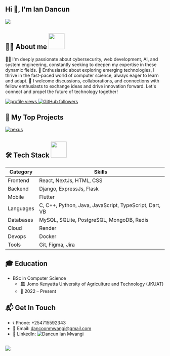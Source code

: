 <h2 align="left"> Hi 👋, I'm Ian Dancun</h2>
<p align="left"><img src="https://readme-typing-svg.herokuapp.com?color=87CEFA&lines=Welcome+To+My+Github!;Hope+you+Enjoy+:)."> </p>

## 👨‍💻 About me <img src="https://media.giphy.com/media/mGcNjsfWAjY5AEZNw6/giphy.gif" width="50">
👨‍💻 I'm deeply passionate about cybersecurity, web development, AI, and system engineering, constantly seeking to deepen my expertise in these dynamic fields.
🤖 Enthusiastic about exploring emerging technologies, I thrive in the fast-paced world of computer science, always eager to learn and adapt.
🚀 I welcome discussions, collaborations, and connections with fellow enthusiasts to exchange ideas and drive innovation forward. Let's connect and propel the future of technology together!
<p align="left">
  <a href="https://github.com/dancoon/dancoon">
    <img src="https://komarev.com/ghpvc/?username=dancoon&color=red" alt="profile views" />
  </a>
  <a href="https://github.com/dancoon?tab=followers">
    <img alt="GitHub followers" src="https://img.shields.io/github/followers/dancoon?color=yellow&logo=github">
  </a>
</p>

## 📘 My Top Projects
[![nexus](https://github-readme-stats.vercel.app/api/pin/?username=dancoon&repo=nexus&border_color=3498DB&bg_color=0D1117&title_color=C9D1D9&text_color=8B949E&icon_color=D4AC0D)](https://github.com/dancoon/nexus)


## 🛠 Tech Stack  <img src="https://media.giphy.com/media/VgCDAzcKvsR6OM0uWg/giphy.gif" width="50">

| Category         | Skills                                        |
|------------------|-----------------------------------------------|
| Frontend         | React, NextJs, HTML, CSS                      |
| Backend          | Django, ExpressJs, Flask                      |
| Mobile           | Flutter                                       |
| Languages        | C, C++, Python, Java, JavaScript, TypeScript, Dart, VB |
| Databases        | MySQL, SQLite, PostgreSQL, MongoDB, Redis     |
| Cloud            | Render                                        |
| Devops           | Docker                                        |
| Tools            | Git, Figma, Jira                              |

## 🎓 Education
- BSc in Computer Science
    +  🏛 Jomo Kenyatta University of Agriculture and Technology (JKUAT)
    +  📅 2022 – Present

## 📬 Get In Touch
* 📞 Phone: +254715592343
* 📧 Email: dancoonmwangi@gmail.com
* 🔗 LinkedIn: ![Dancun Ian Mwangi]( https://www.linkedin.com/in/dancoon/)

<h2 align="left"><img src="https://readme-typing-svg.herokuapp.com?color=87CEFA&lines=Thank+you+for+stopping+by!;Have+a+nice+day."></h2>
<!---
dancoon/dancoon is a ✨ special ✨ repository because its `README.md` (this file) appears on your GitHub profile.
You can click the Preview link to take a look at your changes.
--->
